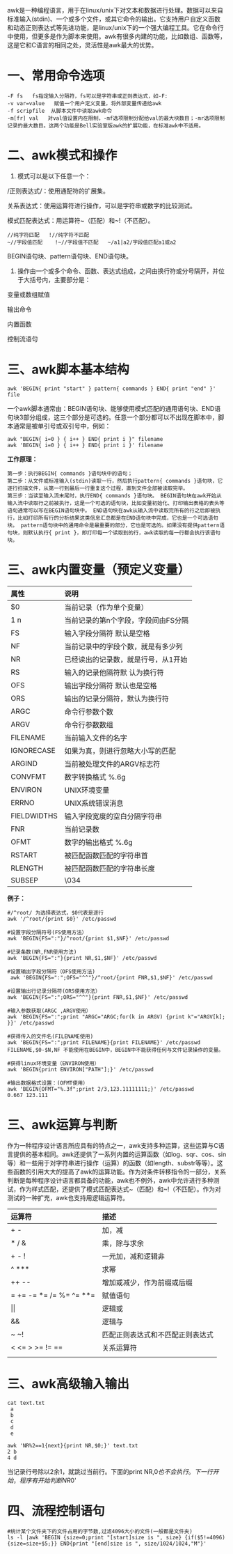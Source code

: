 awk是一种编程语言，用于在linux/unix下对文本和数据进行处理。数据可以来自标准输入\(stdin\)、一个或多个文件，或其它命令的输出。它支持用户自定义函数和动态正则表达式等先进功能，是linux/unix下的一个强大编程工具。它在命令行中使用，但更多是作为脚本来使用。awk有很多内建的功能，比如数组、函数等，这是它和C语言的相同之处，灵活性是awk最大的优势。

# **一、常用命令选项**

```
-F fs   fs指定输入分隔符，fs可以是字符串或正则表达式，如-F: 
-v var=value   赋值一个用户定义变量，将外部变量传递给awk 
-f scripfile  从脚本文件中读取awk命令 
-m[fr] val   对val值设置内在限制，-mf选项限制分配给val的最大块数目；-mr选项限制记录的最大数目。这两个功能是Bell实验室版awk的扩展功能，在标准awk中不适用。
```

# 二、awk模式和操作

1. 模式可以是以下任意一个： 

/正则表达式/：使用通配符的扩展集。

关系表达式：使用运算符进行操作，可以是字符串或数字的比较测试。

模式匹配表达式：用运算符~（匹配）和~!（不匹配）。

```
//纯字符匹配   !//纯字符不匹配   
~//字段值匹配    !~//字段值不匹配   ~/a1|a2/字段值匹配a1或a2
```

BEGIN语句块、pattern语句块、END语句块。

1. 操作由一个或多个命令、函数、表达式组成，之间由换行符或分号隔开，并位于大括号内，主要部分是：

变量或数组赋值

输出命令

内置函数

控制流语句

# 三、awk脚本基本结构

`awk 'BEGIN{ print "start" } pattern{ commands } END{ print "end" }' file`

一个awk脚本通常由：BEGIN语句块、能够使用模式匹配的通用语句块、END语句块3部分组成，这三个部分是可选的。任意一个部分都可以不出现在脚本中，脚本通常是被单引号或双引号中，例如：

```
awk "BEGIN{ i=0 } { i++ } END{ print i }" filename
awk 'BEGIN{ i=0 } { i++ } END{ print i }' filename
```

**工作原理：**

```
第一步：执行BEGIN{ commands }语句块中的语句；
第二步：从文件或标准输入(stdin)读取一行，然后执行pattern{ commands }语句块，它逐行扫描文件，从第一行到最后一行重复这个过程，直到文件全部被读取完毕。 
第三步：当读至输入流末尾时，执行END{ commands }语句块。 BEGIN语句块在awk开始从输入流中读取行之前被执行，这是一个可选的语句块，比如变量初始化、打印输出表格的表头等语句通常可以写在BEGIN语句块中。 END语句块在awk从输入流中读取完所有的行之后即被执行，比如打印所有行的分析结果这类信息汇总都是在END语句块中完成，它也是一个可选语句块。 pattern语句块中的通用命令是最重要的部分，它也是可选的。如果没有提供pattern语句块，则默认执行{ print }，即打印每一个读取到的行，awk读取的每一行都会执行该语句块。
```

# 三、awk内置变量（预定义变量）

| **属性** | **说明** |
| :--- | :--- |
| $0 | 当前记录（作为单个变量） |
| $1~$n | 当前记录的第n个字段，字段间由FS分隔 |
| FS | 输入字段分隔符 默认是空格 |
| NF | 当前记录中的字段个数，就是有多少列 |
| NR | 已经读出的记录数，就是行号，从1开始 |
| RS | 输入的记录他隔符默 认为换行符 |
| OFS | 输出字段分隔符 默认也是空格 |
| ORS | 输出的记录分隔符，默认为换行符 |
| ARGC | 命令行参数个数 |
| ARGV | 命令行参数数组 |
| FILENAME | 当前输入文件的名字 |
| IGNORECASE | 如果为真，则进行忽略大小写的匹配 |
| ARGIND | 当前被处理文件的ARGV标志符 |
| CONVFMT | 数字转换格式 %.6g |
| ENVIRON | UNIX环境变量 |
| ERRNO | UNIX系统错误消息 |
| FIELDWIDTHS | 输入字段宽度的空白分隔字符串 |
| FNR | 当前记录数 |
| OFMT | 数字的输出格式 %.6g |
| RSTART | 被匹配函数匹配的字符串首 |
| RLENGTH | 被匹配函数匹配的字符串长度 |
| SUBSEP | \034 |

**例子：**

```
#/^root/ 为选择表达式，$0代表是逐行
awk '/^root/{print $0}' /etc/passwd 

#设置字段分隔符号(FS使用方法）
awk 'BEGIN{FS=":"}/^root/{print $1,$NF}' /etc/passwd

#记录条数(NR,FNR使用方法)
awk 'BEGIN{FS=":"}{print NR,$1,$NF}' /etc/passwd

#设置输出字段分隔符（OFS使用方法) 
 awk 'BEGIN{FS=":";OFS="^^"}/^root/{print FNR,$1,$NF}' /etc/passwd

#设置输出行记录分隔符(ORS使用方法）
awk 'BEGIN{FS=":";ORS="^^"}{print FNR,$1,$NF}' /etc/passwd

#输入参数获取(ARGC ,ARGV使用）
awk 'BEGIN{FS=":";print "ARGC="ARGC;for(k in ARGV) {print k"="ARGV[k]; }}' /etc/passwd

#获得传入的文件名(FILENAME使用)
awk 'BEGIN{FS=":";print FILENAME}{print FILENAME}' /etc/passwd 
FILENAME,$0-$N,NF 不能使用在BEGIN中，BEGIN中不能获得任何与文件记录操作的变量。

#获得linux环境变量（ENVIRON使用）
awk 'BEGIN{print ENVIRON["PATH"];}' /etc/passwd 

#输出数据格式设置：(OFMT使用） 
awk 'BEGIN{OFMT="%.3f";print 2/3,123.11111111;}' /etc/passwd 
0.667 123.111
```

# 三、awk运算与判断

作为一种程序设计语言所应具有的特点之一，awk支持多种运算，这些运算与C语言提供的基本相同。awk还提供了一系列内置的运算函数（如log、sqr、cos、sin等）和一些用于对字符串进行操作（运算）的函数（如length、substr等等）。这些函数的引用大大的提高了awk的运算功能。作为对条件转移指令的一部分，关系判断是每种程序设计语言都具备的功能，awk也不例外，awk中允许进行多种测试，作为样式匹配，还提供了模式匹配表达式~（匹配）和~!（不匹配）。作为对测试的一种扩充，awk也支持用逻辑运算符。

| 运算符 | 描述 |
| :--- | :--- |
| + - | 加，减 |
| \* / & | 乘，除与求余 |
| + - ! | 一元加，减和逻辑非 |
| ^ \*\*\* | 求幂 |
| ++ -- | 增加或减少，作为前缀或后缀 |
| = += -= \*= /= %= ^= \*\*= | 赋值语句 |
| \|\| | 逻辑或 |
| && | 逻辑与 |
| ~ ~! | 匹配正则表达式和不匹配正则表达式 |
| &lt; &lt;= &gt; &gt;= != == | 关系运算符 |
|  |  |

# 三、awk高级输入输出

```
cat text.txt
 a
 b
 c
 d 
 e 
 
awk 'NR%2==1{next}{print NR,$0;}' text.txt 
2 b 
4 d

```

当记录行号除以2余1，就跳过当前行。下面的print NR,$0也不会执行。下一行开始，程序有开始判断NR%2值。这个时候记录行号是：2 ，就会执行下面语句块：'print NR,$0'

# 四、流程控制语句

```
#统计某个文件夹下的文件占用的字节数,过滤4096大小的文件(一般都是文件夹)
ls -l |awk 'BEGIN {size=0;print "[start]size is ", size} {if($5!=4096){size=size+$5;}} END{print "[end]size is ", size/1024/1024,"M"}' 
```



